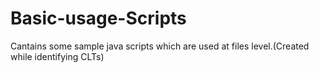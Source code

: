 # Basic-usage-Scripts
Cantains some sample java scripts which are used at files level.(Created while identifying CLTs)
